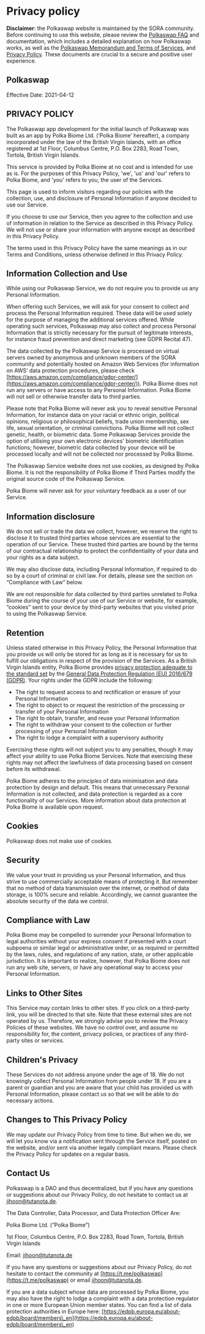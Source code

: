 # Privacy policy

**Disclaimer**: the Polkaswap website is maintained by the SORA community. Before continuing to use this website, please review the [Polkaswap FAQ](https://wiki.sora.org/polkaswap/polkaswap-faq) and documentation, which includes a detailed explanation on how Polkaswap works, as well as the [Polkaswap Memorandum and Terms of Services](https://wiki.sora.org/polkaswap/polkaswap-memorandum-and-terms-of-services.-privacy-policy.), and [Privacy Policy](https://wiki.sora.org/polkaswap/polkaswap-privacy-policy). These documents are crucial to a secure and positive user experience.

## Polkaswap

Effective Date: 2021-04-12

## **PRIVACY POLICY**

The Polkaswap app development for the initial launch of Polkaswap was built as an app by Polka Biome Ltd. (‘Polka Biome’ hereafter), a company incorporated under the law of the British Virgin Islands, with an office registered at 1st Floor, Columbus Centre, P.O. Box 2283, Road Town, Tortola, British Virgin Islands.

This service is provided by Polka Biome at no cost and is intended for use as is. For the purposes of this Privacy Policy, 'we', 'us' and 'our' refers to Polka Biome, and 'you' refers to you, the user of the Services.

This page is used to inform visitors regarding our policies with the collection, use, and disclosure of Personal Information if anyone decided to use our Service.

If you choose to use our Service, then you agree to the collection and use of information in relation to the Service as described in this Privacy Policy. We will not use or share your information with anyone except as described in this Privacy Policy.

The terms used in this Privacy Policy have the same meanings as in our Terms and Conditions, unless otherwise defined in this Privacy Policy.

## **Information Collection and Use**

While using our Polkaswap Service, we do not require you to provide us any Personal Information.

When offering such Services, we will ask for your consent to collect and process the Personal Information required. These data will be used solely for the purpose of managing the additional services offered. While operating such services, Polkaswap may also collect and process Personal Information that is strictly necessary for the pursuit of legitimate interests, for instance fraud prevention and direct marketing (see GDPR Recital 47).

The data collected by the Polkaswap Service is processed on virtual servers owned by anonymous and unknown members of the SORA community and potentially hosted on Amazon Web Services (for information on AWS’ data protection procedures, please check [https://aws.amazon.com/compliance/gdpr-center/](https://aws.amazon.com/compliance/gdpr-center/)). Polka Biome does not run any servers or have access to any Personal Information. Polka Biome will not sell or otherwise transfer data to third parties.

Please note that Polka Biome will never ask you to reveal sensitive Personal Information, for instance data on your racial or ethnic origin, political opinions, religious or philosophical beliefs, trade union membership, sex life, sexual orientation, or criminal convictions. Polka Biome will not collect genetic, health, or biometric data. Some Polkaswap Services provide the option of utilising your own electronic devices' biometric identification functions; however, biometric data collected by your device will be processed locally and will not be collected nor processed by Polka Biome.

The Polkaswap Service website does not use cookies, as designed by Polka Biome. It is not the responsibility of Polka Biome if Third Parties modify the original source code of the Polkaswap Service.

Polka Biome will never ask for your voluntary feedback as a user of our Service.

## **Information disclosure**

We do not sell or trade the data we collect, however, we reserve the right to disclose it to trusted third parties whose services are essential to the operation of our Service. These trusted third parties are bound by the terms of our contractual relationship to protect the confidentiality of your data and your rights as a data subject.

We may also disclose data, including Personal Information, if required to do so by a court of criminal or civil law. For details, please see the section on “Compliance with Law” below.

We are not responsible for data collected by third parties unrelated to Polka Biome during the course of your use of our Service or website, for example, “cookies” sent to your device by third-party websites that you visited prior to using the Polkaswap Service.

## **Retention**

Unless stated otherwise in this Privacy Policy, the Personal Information that you provide us will only be stored for as long as it is necessary for us to fulfill our obligations in respect of the provision of the Services. As a British Virgin Islands entity, Polka Biome provides [privacy protection adequate to the standard set](https://eur-lex.europa.eu/legal-content/EN/TXT/?uri=CELEX%3A32000D0518) by the [General Data Protection Regulation (EU) 2016/679 (GDPR)](https://eur-lex.europa.eu/eli/reg/2016/679/oj). Your rights under the GDPR include the following:

* The right to request access to and rectification or erasure of your Personal Information
* The right to object to or request the restriction of the processing or transfer of your Personal Information
* The right to obtain, transfer, and reuse your Personal Information
* The right to withdraw your consent to the collection or further processing of your Personal Information
* The right to lodge a complaint with a supervisory authority

Exercising these rights will not subject you to any penalties, though it may affect your ability to use Polka Biome Services. Note that exercising these rights may not affect the lawfulness of data processing based on consent before its withdrawal.

Polka Biome adheres to the principles of data minimisation and data protection by design and default. This means that unnecessary Personal Information is not collected, and data protection is regarded as a core functionality of our Services. More information about data protection at Polka Biome is available upon request.

## **Cookies**

Polkaswap does not make use of cookies.

## **Security**

We value your trust in providing us your Personal Information, and thus strive to use commercially acceptable means of protecting it. But remember that no method of data transmission over the internet, or method of data storage, is 100% secure and reliable. Accordingly, we cannot guarantee the absolute security of the data we control.

## **Compliance with Law**

Polka Biome may be compelled to surrender your Personal Information to legal authorities without your express consent if presented with a court subpoena or similar legal or administrative order, or as required or permitted by the laws, rules, and regulations of any nation, state, or other applicable jurisdiction. It is important to realize, however, that Polka Biome does not run any web site, servers, or have any operational way to access your Personal Information.

## **Links to Other Sites**

This Service may contain links to other sites. If you click on a third-party link, you will be directed to that site. Note that these external sites are not operated by us. Therefore, we strongly advise you to review the Privacy Policies of these websites. We have no control over, and assume no responsibility for, the content, privacy policies, or practices of any third-party sites or services.

## **Children's Privacy**

These Services do not address anyone under the age of 18. We do not knowingly collect Personal Information from people under 18. If you are a parent or guardian and you are aware that your child has provided us with Personal Information, please contact us so that we will be able to do necessary actions.

## **Changes to This Privacy Policy**

We may update our Privacy Policy from time to time. But when we do, we will let you know via a notification sent through the Service itself, posted on the website, and/or sent via another legally compliant means. Please check the Privacy Policy for updates on a regular basis.

## **Contact Us**

Polkaswap is a DAO and thus decentralized, but if you have any questions or suggestions about our Privacy Policy, do not hesitate to contact us at [jihoon@tutanota.de](mailto:jihoon@tutanota.de).

The Data Controller, Data Processor, and Data Protection Officer Are:

Polka Biome Ltd. (“Polka Biome”)

1st Floor, Columbus Centre, P.O. Box 2283, Road Town, Tortola, British Virgin Islands

Email: [jihoon@tutanota.de](mailto:jihoon@tutanota.de)

If you have any questions or suggestions about our Privacy Policy, do not hesitate to contact the community at [https://t.me/polkaswap](https://t.me/polkaswap) or email [jihoon@tutanota.de](mailto:jihoon@tutanota.de).

If you are a data subject whose data are processed by Polka Biome, you may also have the right to lodge a complaint with a data protection regulator in one or more European Union member states. You can find a list of data protection authorities in Europe here: [https://edpb.europa.eu/about-edpb/board/members\_en](https://edpb.europa.eu/about-edpb/board/members\_en)
